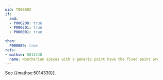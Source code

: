 ```yaml
---
uid: T000682
if:
  and:
  - P000208: true
  - P000201: true
  - P000001: true
  
then:
  P000089: true
refs:
- mathse: 5014330
  name: Noetherian spaces with a generic point have the fixed point property
---
```


See {{mathse:5014330}}.
